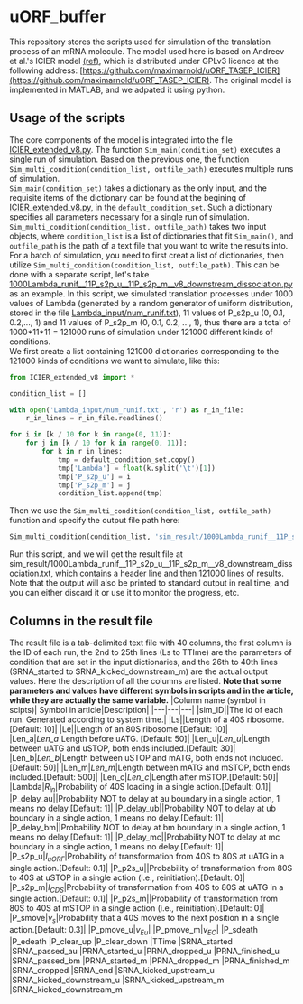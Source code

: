# uORF_buffer

This repository stores the scripts used for simulation of the translation process of an mRNA molecule. The model used here is based on Andreev et al.'s ICIER model [(ref)](https://elifesciences.org/articles/32563), which is distributed under GPLv3 licence at the following address: [https://github.com/maximarnold/uORF_TASEP_ICIER](https://github.com/maximarnold/uORF_TASEP_ICIER). The original model is implemented in MATLAB, and we adpated it using python.


## Usage of the scripts
The core components of the model is integrated into the file [ICIER_extended_v8.py](https://github.com/lujlab/uORF_buffer/blob/main/ICIER_extended_v8.py). The function `Sim_main(condition_set)` executes a single run of simulation. Based on the previous one, the function `Sim_multi_condition(condition_list, outfile_path)` executes multiple runs of simulation.<br/>
`Sim_main(condition_set)` takes a dictionary as the only input, and the requisite items of the dictionary can be found at the begining of [ICIER_extended_v8.py](https://github.com/lujlab/uORF_buffer/blob/main/ICIER_extended_v8.py), in the `default_condition_set`. Such a dictionary specifies all parameters necessary for a single run of simulation.<br/>
`Sim_multi_condition(condition_list, outfile_path)` takes two input objects, where `condition_list` is a list of dictionaries that fit `Sim_main()`, and `outfile_path` is the path of a text file that you want to write the results into.<br/>
For a batch of simulation, you need to first creat a list of dictionaries, then utilize `Sim_multi_condition(condition_list, outfile_path)`. This can be done with a separate script, let's take [1000Lambda_runif__11P_s2p_u__11P_s2p_m__v8_downstream_dissociation.py](https://github.com/lujlab/uORF_buffer/blob/main/1000Lambda_runif__11P_s2p_u__11P_s2p_m__v8_downstream_dissociation.py) as an example. In this script, we simulated translation processes under 1000 values of Lambda (generated by a random generator of uniform distribution, stored in the file [Lambda_input/num_runif.txt](https://github.com/lujlab/uORF_buffer/blob/main/Lambda_input/num_runif.txt)), 11 values of P_s2p_u (0, 0.1, 0.2,..., 1) and 11 values of P_s2p_m (0, 0.1, 0.2, ..., 1), thus there are a total of 1000\*11\*11 = 121000 runs of simulation under 121000 different kinds of conditions.<br/>
We first create a list containing 121000 dictionaries corresponding to the 121000 kinds of conditions we want to simulate, like this:
```python
from ICIER_extended_v8 import *

condition_list = []

with open('Lambda_input/num_runif.txt', 'r') as r_in_file:
    r_in_lines = r_in_file.readlines()

for i in [k / 10 for k in range(0, 11)]:
    for j in [k / 10 for k in range(0, 11)]:
        for k in r_in_lines:
            tmp = default_condition_set.copy()
            tmp['Lambda'] = float(k.split('\t')[1])
            tmp['P_s2p_u'] = i
            tmp['P_s2p_m'] = j
            condition_list.append(tmp)
```
Then we use the `Sim_multi_condition(condition_list, outfile_path)` function and specify the output file path here:
```python
Sim_multi_condition(condition_list, 'sim_result/1000Lambda_runif__11P_s2p_u__11P_s2p_m__v8_downstream_dissociation.txt')
```
Run this script, and we will get the result file at sim_result/1000Lambda_runif__11P_s2p_u__11P_s2p_m__v8_downstream_dissociation.txt, which contains a header line and then 121000 lines of results. Note that the output will also be printed to standard output in real time, and you can either discard it or use it to monitor the progress, etc.

## Columns in the result file
The result file is a tab-delimited text file with 40 columns, the first column is the ID of each run, the 2nd to 25th lines (Ls to TTIme) are the parameters of condition that are set in the input dictionaries, and the 26th to 40th lines (SRNA_started to SRNA_kicked_downstream_m) are the actual output values. Here the description of all the columns are listed. **Note that some parameters and values have different symbols in scripts and in the article, while they are actually the same variable.**
|Column name (symbol in scipts)| Symbol in article|Description|
|---|---|---|
|sim_ID||The id of each run. Generated according to system time.|
|Ls||Length of a 40S ribosome.\[Default: 10\]|
|Le||Length of an 80S ribosome.\[Default: 10\]|
|Len_a|*Len_a*|Length before uATG. \[Default: 50\]|
|Len_u|*Len_u*|Length between uATG and uSTOP, both ends included.\[Default: 30\]|
|Len_b|*Len_b*|Length between uSTOP and mATG, both ends not included.\[Default: 50\]|
|Len_m|*Len_m*|Length between mATG and mSTOP, both ends included.\[Default: 500\]|
|Len_c|*Len_c*|Length after mSTOP.\[Default: 50\]|
|Lambda|*R<sub>in</sub>*|Probability of 40S loading in a single action.\[Default: 0.1\]|
|P_delay_au||Probability NOT to delay at au boundary in a single action, 1 means no delay.\[Default: 1\]|
|P_delay_ub||Probability NOT to delay at ub boundary in a single action, 1 means no delay.\[Default: 1\]|
|P_delay_bm||Probability NOT to delay at bm boundary in a single action, 1 means no delay.\[Default: 1\]|
|P_delay_mc||Probability NOT to delay at mc boundary in a single action, 1 means no delay.\[Default: 1\]|
|P_s2p_u|*I<sub>uORF</sub>*|Probability of transformation from 40S to 80S at uATG in a single action.\[Default: 0.1\]|
|P_p2s_u||Probability of transformation from 80S to 40S at uSTOP in a single action (i.e., reinitiation).\[Default: 0\]|
|P_s2p_m|*I<sub>CDS</sub>*|Probability of transformation from 40S to 80S at uATG in a single action.\[Default: 0.1\]|
|P_p2s_m||Probability of transformation from 80S to 40S at mSTOP in a single action (i.e., reinitiation).\[Default: 0\]|
|P_smove|*v<sub>s</sub>*|Probability that a 40S moves to the next position in a single action.\[Default: 0.3\]|
|P_pmove_u|*v<sub>Eu</sub>*|
|P_pmove_m|*v<sub>EC</sub>*|
|P_sdeath
|P_edeath
|P_clear_up
|P_clear_down
|TTime
|SRNA_started
|SRNA_passed_au
|PRNA_started_u
|PRNA_dropped_u
|PRNA_finished_u
|SRNA_passed_bm
|PRNA_started_m
|PRNA_dropped_m
|PRNA_finished_m
|SRNA_dropped
|SRNA_end
|SRNA_kicked_upstream_u
|SRNA_kicked_downstream_u
|SRNA_kicked_upstream_m
|SRNA_kicked_downstream_m
